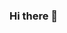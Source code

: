 ### Hi there 👋

<!--
**jhxmluv/jhxmluv** is a ✨ _special_ ✨ repository because its `README.md` (this file) appears on your GitHub profile.

I'm a sophomore student of GNU, majoring at English Education.
I'm learning python code in 2024 spring Digital Literacy and English Education.


